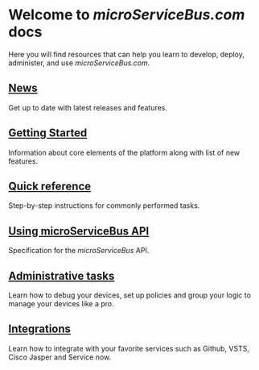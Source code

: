 # Welcome to *microServiceBus.com* docs

Here you will find resources that can help you learn to develop, deploy, administer, and use *microServiceBus.com*.

## [News](./nav/news)

Get up to date with latest releases and features.

## [Getting Started](./nav/gettingstarted)

Information about core elements of the platform along with list of new features.

## [Quick reference](./nav/quickReference)

Step-by-step instructions for commonly performed tasks.

## [Using microServiceBus API](./nav/api)

Specification for the *microServiceBus* API.

## [Administrative tasks](./nav/administrativetasks)

Learn how to debug your devices, set up policies and group your logic to manage your devices like a pro.

## [Integrations](./nav/integrations)

Learn how to integrate with your favorite services such as Github, VSTS, Cisco Jasper and Service now.